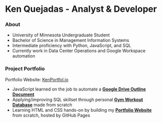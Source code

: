 # Ken Quejadas - Analyst & Developer

### About
* University of Minnesota Undergraduate Student
* Bachelor of Science in Management Information Systems
* Intermediate proficiency with Python, JavaScript, and SQL
* Currently work in Data Center Operations and Google Workspace automation

### Project Portfolio
Portfolio Website: [KenPortfol.io](https://kenportfol.io)
* JavaScript learned on the job to automate a [**Google Drive Outline Document**](https://github.com/kenquejadas/Automated-Google-Drive-Outline-Document)
* Applying/improving SQL skillset through personal [**Gym Workout Database**](https://github.com/kenquejadas/Gym-Workout-Relational-Database) made from scratch
* Learning HTML and CSS hands-on by building my [**Portfolio Website**](https://github.com/kenquejadas/kenquejadas.github.io) from scratch, hosted by GitHub Pages 

<!--
**kenquejadas/kenquejadas** is a ✨ _special_ ✨ repository because its `README.md` (this file) appears on your GitHub profile.

Here are some ideas to get you started:

- 🔭 I’m currently working on ...
- 🌱 I’m currently learning ...
- 👯 I’m looking to collaborate on ...
- 🤔 I’m looking for help with ...
- 💬 Ask me about ...
- 📫 How to reach me: ...
- 😄 Pronouns: ...
- ⚡ Fun fact: ...
-->
